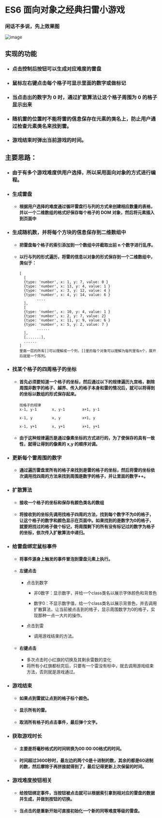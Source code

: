 # ES6 面向对象之经典扫雷小游戏

### 闲话不多说，先上效果图

![image](https://github.com/Panda-X6646/Mine-Sweeper/tree/master/img/扫雷.JPG)

## 实现的功能

- ### 点击控制后按钮可以生成对应难度的雷盘

- ### 鼠标左右键点击每个格子可显示里面的数字或做标记

- ### 当点击出的数字为 0 时，通过扩散算法让这个格子周围为 0 的格子显示出来

- ### 随机雷的位置时不能将雷的信息保存在元素的类名上，防止用户通过检查元素类名来找到雷。

- ### 游戏结束时弹出当前游戏的时间。

## 主要思路：



- ### 由于有多个游戏难度供用户选择，所以采用面向对象的方式进行编程。



- ### 生成雷盘
  - #### 根据用户选择的难度通过循环雷盘行与列的方式来创建相应数量的表格，并以一个二维数组的格式好保存每个格子的 DOM 对象，然后将元素插入到页面中

- ### 生成随机数，并将每个方块的信息保存到二维数组中

  - #### 把雷盘每个格子的索引添加到一个数组中并截取出前 n 个数字进行乱序。

  - #### 以行与列的形式遍历，将雷的信息以对象的形式保存到一个二维数组中，类似于：

        [
          [
          {type: 'number', x: 1, y: 7, value: 0 }
          {type: 'number', x: 13, y: 4, value: 1 }
          {type: 'number', x: 3, y: 12, value: 4 }
          {type: 'number', x: 4, y: 14, value: 6 }
                ....
          ],
          [
          {type: 'number', x: 10, y: 4, value: 1 }
          {type: 'number', x: 2, y: 7, value: 2}
          {type: 'number', x: 11, y: 9, value: 6 }
          {type: 'number', x: 5, y: 2, value: 7 }
                ......
          ],
          [.......],
          ......
        ]
        里面一层的所有[]可以理解成一个列，[]里的每个对象可以理解为每列里有n个，展开后就是一个阵列。






- ### 找某个格子的四周格子的坐标
  - #### 首先必须要知道一个格子的坐标，然后通过以下的规律遍历九宫格，剔除周围非数字的格子、越界、传入的格子本身和雷的情况后，就可以将得到的坐标以数组的形式保存起来。

        找格子的规律
        x-1, y-1       x, y-1        x+1, y-1

        x-1, y         x, y          x+1, y

        x-1, y+1       x, y+1        x+1, y+1

  - #### 由于这种规律遍历是通过像素坐标的方式进行的，为了使保存的具有一致性，就得让得到的像素的 x,y 的顺序对调。



- ### 更新每个雷周围的数字
  - #### 通过遍历雷盘里所有的格子来找到是雷的格子的坐标，然后将雷的坐标依次调用找四周的方法来找到周围是数字的格子，并让里面的数字++。



- ### 扩散算法
  - #### 接收一个格子的坐标和保存有颜色类名的数组
  - #### 将接收到的坐标先调用找格子四周的方法，找到每个数字不为0的格子，让这个格子的数字和颜色显示在页面中。如果找到的是数字为0的格子，就要把找过的格子做个标记，将周围剩下的所有没有标记过的数字为格子的坐标，依次传入扩散算法中递归。



- ### 给雷盘绑定鼠标事件
  - #### 将事件源身上触发的事件冒泡到雷盘元素上执行。

  - #### 左键点击
    - 点击到数字
      - 非0数字：显示数字，并给一个class类名以展示字体颜色和背景色

      - 数字0：不显示数字值，给一个class类名以展示背景色，并去调用扩散算法，让当前被点击到的格子，显示周围数字为0的格子，实现那种一点一大片的操作。

    - 点击到雷
      - 调用游戏结束的方法。

  - #### 右键点击
    - 多次点击时小红旗的切换及其剩余雷数的变化
    - 将所有小红旗都标完后，只要有一个雷没有标中，就去调用游戏结束方法，否则就是游戏通过。

- ### 游戏结束
  - #### 如果点到雷就让点到的格子标个颜色。

  - #### 显示所有的雷。

  - #### 取消所有格子的点击事件，最后弹个文字。

- ### 获取游戏时长
  - #### 主要是将毫秒格式的时间转换为00:00:00格式的时间。

  - #### 时间超过3600秒时，最左边的两个0是十进制的数，其余的都是60进制的数，然后摩除于再拼接就得到了，最后记得更新上次保留的时间。

- ### 游戏难度按钮相关
  - #### 给按钮绑定事件，当按钮被点击就可以根据索引拿到相对应的雷盘的数据并生成，并做到按钮的切换。

  - #### 当点击的是重新开始可直接初始化一个新的同等难度等级的雷盘。
